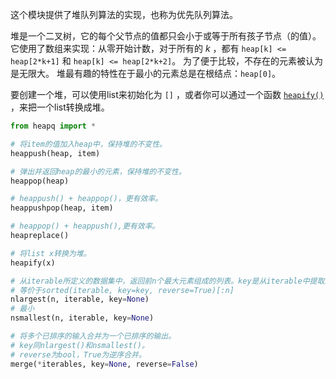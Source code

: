这个模块提供了堆队列算法的实现，也称为优先队列算法。

堆是一个二叉树，它的每个父节点的值都只会小于或等于所有孩子节点（的值）。 它使用了数组来实现：从零开始计数，对于所有的 *k* ，都有 `heap[k] <= heap[2*k+1]` 和 `heap[k] <= heap[2*k+2]`。 为了便于比较，不存在的元素被认为是无限大。 堆最有趣的特性在于最小的元素总是在根结点：`heap[0]`。



要创建一个堆，可以使用list来初始化为 `[]` ，或者你可以通过一个函数 [`heapify()`](https://docs.python.org/zh-cn/3.10/library/heapq.html#heapq.heapify) ，来把一个list转换成堆。

```python
from heapq import *

# 将item的值加入heap中，保持堆的不变性。
heappush(heap, item)

# 弹出并返回heap的最小的元素，保持堆的不变性。
heappop(heap)

# heappush() + heappop()，更有效率。
heappushpop(heap, item)

# heappop() + heappush(),更有效率。
heapreplace()

# 将list x转换为堆。
heapify(x)

# 从iterable所定义的数据集中，返回前n个最大元素组成的列表。key是从iterable中提取比较键的参数。
# 等价于sorted(iterable, key=key, reverse=True)[:n]
nlargest(n, iterable, key=None)
# 最小
nsmallest(n, iterable, key=None)

# 将多个已排序的输入合并为一个已排序的输出。
# key同nlargest()和nsmallest()。
# reverse为bool，True为逆序合并。 
merge(*iterables, key=None, reverse=False)
```
